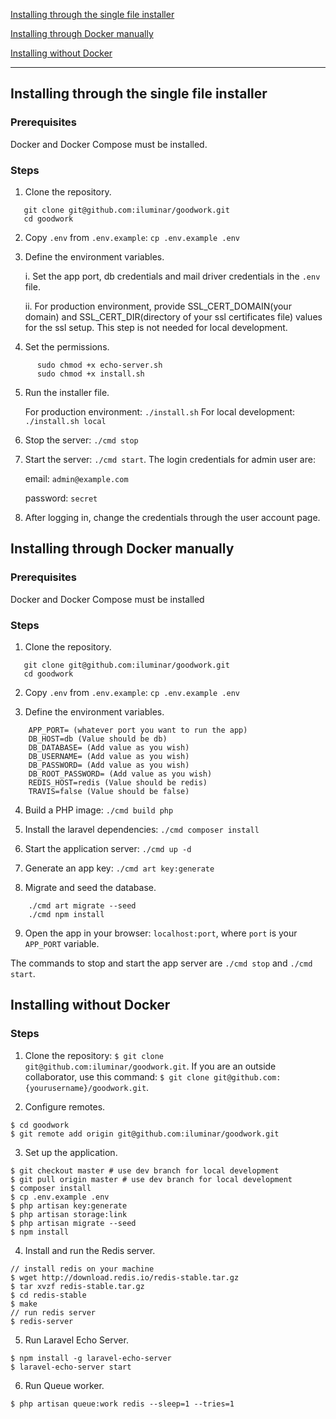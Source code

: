 [Installing through the single file installer](installing-through-the-single-file-installer)

[Installing through Docker manually](installing-through-docker-manually)

[Installing without Docker](installing-without-docker)

<hr>

## Installing through the single file installer

### Prerequisites

Docker and Docker Compose must be installed.

### Steps

1. Clone the repository.
```
   git clone git@github.com:iluminar/goodwork.git
   cd goodwork
```

2. Copy `.env` from `.env.example`: `cp .env.example .env`

3. Define the environment variables.

   i.  Set the app port, db credentials and mail driver credentials in the `.env` file.
   
   ii. For production environment, provide SSL_CERT_DOMAIN(your domain) and SSL_CERT_DIR(directory of your ssl certificates file) values for the ssl setup. This step is not needed for local development.

4. Set the permissions.
```
      sudo chmod +x echo-server.sh
      sudo chmod +x install.sh
```
  
5.  Run the installer file.

      For production environment: `./install.sh`
      For local development: `./install.sh local`

6. Stop the server: `./cmd stop`

7. Start the server: `./cmd start`. The login credentials for admin user are:

    email: `admin@example.com`
    
    password: `secret`

8. After logging in, change the credentials through the user account page.

## Installing through Docker manually

### Prerequisites

Docker and Docker Compose must be installed

### Steps

1. Clone the repository.
```
   git clone git@github.com:iluminar/goodwork.git
   cd goodwork
```

2. Copy `.env` from `.env.example`: `cp .env.example .env`

3. Define the environment variables.
```
    APP_PORT= (whatever port you want to run the app)
    DB_HOST=db (Value should be db)
    DB_DATABASE= (Add value as you wish)
    DB_USERNAME= (Add value as you wish)
    DB_PASSWORD= (Add value as you wish)
    DB_ROOT_PASSWORD= (Add value as you wish)
    REDIS_HOST=redis (Value should be redis)
    TRAVIS=false (Value should be false)
```

4.  Build a PHP image: `./cmd build php`

5.   Install the laravel dependencies: `./cmd composer install`

6. Start the application server: `./cmd up -d`

7.  Generate an app key: `./cmd art key:generate`

8. Migrate and seed the database.
```
    ./cmd art migrate --seed
    ./cmd npm install
```

9. Open the app in your browser: `localhost:port`, where `port` is your `APP_PORT` variable.

The commands to stop and start the app server are `./cmd stop` and `./cmd start`.

## Installing without Docker

### Steps

1. Clone the repository: `$ git clone git@github.com:iluminar/goodwork.git`. If you are an outside collaborator, use this command: `$ git clone git@github.com:{yourusername}/goodwork.git`.

2.  Configure remotes.
```
$ cd goodwork
$ git remote add origin git@github.com:iluminar/goodwork.git
```

3.  Set up the application.
```
$ git checkout master # use dev branch for local development
$ git pull origin master # use dev branch for local development
$ composer install
$ cp .env.example .env
$ php artisan key:generate
$ php artisan storage:link
$ php artisan migrate --seed
$ npm install
```

4.  Install and run the Redis server.
```
// install redis on your machine
$ wget http://download.redis.io/redis-stable.tar.gz
$ tar xvzf redis-stable.tar.gz
$ cd redis-stable
$ make
// run redis server
$ redis-server
```

5.  Run Laravel Echo Server.
```
$ npm install -g laravel-echo-server
$ laravel-echo-server start
```

6. Run Queue worker.
```
$ php artisan queue:work redis --sleep=1 --tries=1
```
